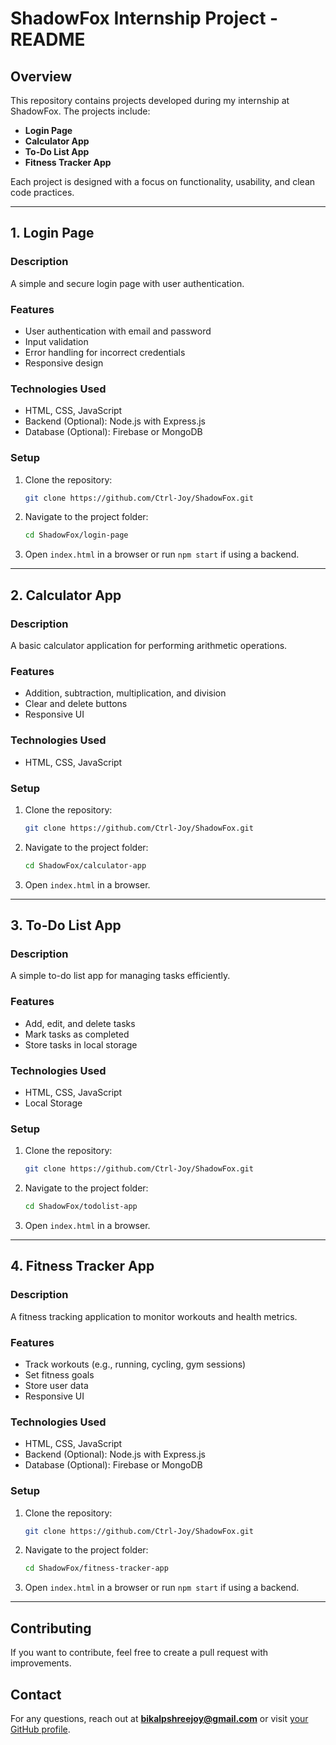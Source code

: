# ShadowFox Internship Project - README

## Overview
This repository contains projects developed during my internship at ShadowFox. The projects include:
- **Login Page**
- **Calculator App**
- **To-Do List App**
- **Fitness Tracker App**

Each project is designed with a focus on functionality, usability, and clean code practices.

---

## 1. Login Page
### Description
A simple and secure login page with user authentication.

### Features
- User authentication with email and password
- Input validation
- Error handling for incorrect credentials
- Responsive design

### Technologies Used
- HTML, CSS, JavaScript
- Backend (Optional): Node.js with Express.js
- Database (Optional): Firebase or MongoDB

### Setup
1. Clone the repository:
   ```sh
   git clone https://github.com/Ctrl-Joy/ShadowFox.git
   ```
2. Navigate to the project folder:
   ```sh
   cd ShadowFox/login-page
   ```
3. Open `index.html` in a browser or run `npm start` if using a backend.

---

## 2. Calculator App
### Description
A basic calculator application for performing arithmetic operations.

### Features
- Addition, subtraction, multiplication, and division
- Clear and delete buttons
- Responsive UI

### Technologies Used
- HTML, CSS, JavaScript

### Setup
1. Clone the repository:
   ```sh
   git clone https://github.com/Ctrl-Joy/ShadowFox.git
   ```
2. Navigate to the project folder:
   ```sh
   cd ShadowFox/calculator-app
   ```
3. Open `index.html` in a browser.

---

## 3. To-Do List App
### Description
A simple to-do list app for managing tasks efficiently.

### Features
- Add, edit, and delete tasks
- Mark tasks as completed
- Store tasks in local storage

### Technologies Used
- HTML, CSS, JavaScript
- Local Storage

### Setup
1. Clone the repository:
   ```sh
   git clone https://github.com/Ctrl-Joy/ShadowFox.git
   ```
2. Navigate to the project folder:
   ```sh
   cd ShadowFox/todolist-app
   ```
3. Open `index.html` in a browser.

---

## 4. Fitness Tracker App
### Description
A fitness tracking application to monitor workouts and health metrics.

### Features
- Track workouts (e.g., running, cycling, gym sessions)
- Set fitness goals
- Store user data
- Responsive UI

### Technologies Used
- HTML, CSS, JavaScript
- Backend (Optional): Node.js with Express.js
- Database (Optional): Firebase or MongoDB

### Setup
1. Clone the repository:
   ```sh
   git clone https://github.com/Ctrl-Joy/ShadowFox.git
   ```
2. Navigate to the project folder:
   ```sh
   cd ShadowFox/fitness-tracker-app
   ```
3. Open `index.html` in a browser or run `npm start` if using a backend.

---

## Contributing
If you want to contribute, feel free to create a pull request with improvements.

## Contact
For any questions, reach out at **bikalpshreejoy@gmail.com** or visit [your GitHub profile](https://github.com/Ctrl-Joy).

